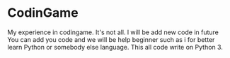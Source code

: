 # CodinGame

My experience in codingame. It's not all. l will be add new code in future
You can add you code and we will be help beginner such as i for better learn Python or somebody else language.
This all code write on Python 3. 
